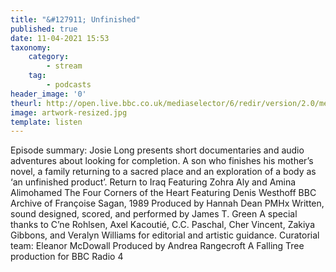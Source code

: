 ```yaml
---
title: "&#127911; Unfinished"
published: true
date: 11-04-2021 15:53
taxonomy:
    category:
        - stream
    tag:
        - podcasts
header_image: '0'
theurl: http://open.live.bbc.co.uk/mediaselector/6/redir/version/2.0/mediaset/audio-nondrm-download/proto/http/vpid/p09c7yxm.mp3
image: artwork-resized.jpg
template: listen
--- 
```

Episode summary: Josie Long presents short documentaries and audio adventures about looking for completion. A son who finishes his mother’s novel, a family returning to a sacred place and an exploration of a body as ‘an unfinished product’. Return to Iraq Featuring Zohra Aly and Amina Alimohamed The Four Corners of the Heart Featuring Denis Westhoff BBC Archive of Françoise Sagan, 1989 Produced by Hannah Dean PMHx Written, sound designed, scored, and performed by James T. Green A special thanks to C’ne Rohlsen, Axel Kacoutié, C.C. Paschal, Cher Vincent, Zakiya Gibbons, and Veralyn Williams for editorial and artistic guidance. Curatorial team: Eleanor McDowall Produced by Andrea Rangecroft A Falling Tree production for BBC Radio 4

